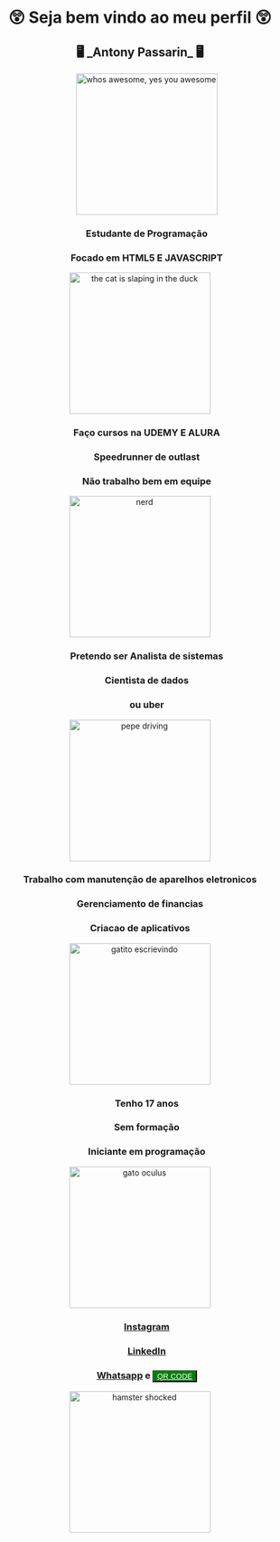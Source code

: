 

<h1 align="center">😲 Seja bem vindo ao meu perfil 😲</h1>


	
<div align="center"> 
     <h2>🖥️ _Antony Passarin_ 🖥️</h2>
  <ul>
	  <a href="https://antony-passarin.github.io/antony/?authuser=0"><img width="250px" src="https://media1.tenor.com/m/N3xEHKqbKvIAAAAC/cherryfurby-whos-awesome-youre-awesome.gif" alt="whos awesome, yes you awesome"></a>
        <h3>   Estudante de Programação   </h3>
        <h3> Focado em HTML5 E JAVASCRIPT </h3>
     </ul>    
     
<a href="https://antony-passarin.github.io/seguran-a-digital/?authuser=0"><img width="250px" src="https://media1.tenor.com/m/rweh-xPsyqMAAAAC/vaheed.gif" alt="the cat is slaping in the duck "></a>
    
  <ul>	
  <h3> Faço cursos na UDEMY E ALURA </h3>  
          <h3> Speedrunner de outlast </h3>
         <h3> Não trabalho bem em equipe </h3>
    </ul>
           
 <a href="https://www.youtube.com/watch?v=GO9cAsNu3nw"><img width="250px" src="https://media1.tenor.com/m/DuThn51FjPcAAAAC/nerd-emoji-nerd.gif" alt="nerd"></a>
 
 <ul>
        <h3> Pretendo ser Analista de sistemas </h3>
        <h3>	Cientista de dados </h3>
         <h3>	     ou uber </h3>
     </ul>
    
  <a href="https://antony-passarin.github.io/imagem-vini/?authuser=0"><img width="250px" src="https://media1.tenor.com/m/__DSlkIFAAsAAAAC/pepe-pepega.gif" alt="pepe driving"></a>
    <h3>	Trabalho com manutenção de aparelhos eletronicos </h3> 
     <h3>	Gerenciamento de financias </h3>
      <h3> Criacao de aplicativos </h3>
    </ul>
    
  <a href="https://antony-passarin.github.io/Caroline_tony/"><img width="250px" src="https://media1.tenor.com/m/DaSh5T93TgUAAAAC/cat-typing.gif" alt="gatito escrievindo"></a>
  
  <ul>
     <h3> Tenho 17 anos </h3>
      <h3> Sem formação </h3>
      <h3> Iniciante em programação </h3>
    </ul>
    <a href="https://antony-passarin.github.io/antony_sarah/"> <img width="250px" src="https://media1.tenor.com/m/89MPCBQDPKYAAAAd/plink-nerd.gif" alt="gato oculus"></a>
    
 <ul>
    <h3><a href="https://www.instagram.com/antony_passarin?utm_source=qr&igsh=c29vb3FpeXk0ZnB6">Instagram</a></h3>
     <h3><a href="https://www.linkedin.com/in/antony-passarin-6ba1452a2/?trk=opento_sprofile_topcard">LinkedIn</a></h3>
    <h3><a href="https://me-qr.com/b9oSNHA2">Whatsapp</a> e <button style="background-color: green;"><a style="color: white;" href="https://antony-passarin.github.io/imagem-qr-code/" target="_blank">QR CODE</a></button></h3>
    </ul>
    
<a href="https://github.com/Antony-Passarin/Antony-passarin"> <img width="250px" src="https://media1.tenor.com/m/9RCIDZjkhBsAAAAC/hamster-meme.gif" alt="hamster shocked"></a>
</div>





